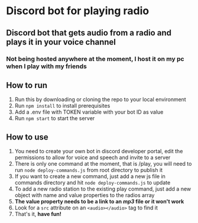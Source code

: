 # Discord bot for playing radio
## Discord bot that gets audio from a radio and plays it in your voice channel
### Not being hosted anywhere at the moment, I host it on my pc when I play with my friends

## How to run
1. Run this by downloading or cloning the repo to your local environment
2. Run `npm install` to install prerequisites   
3. Add a .env file with TOKEN variable with your bot ID as value
4. Run `npm start` to start the server

## How to use
1. You need to create your own bot in discord developer portal, edit the permissions to allow for voice and speech and invite to a server
2. There is only one command at the moment, that is /play, you will need to run `node deploy-commands.js` from root directory to publish it
3. If you want to create a new command, just add a new js file in commands directory and hit `node deploy-commands.js` to update
4. To add a new radio station to the existing play command, just add a new object with name and value properties to the radios array
5. **The value property needs to be a link to an _mp3_ file or it won't work**
6. Look for a `src` attribute on an `<audio></audio>` tag to find it
7. That's it, **have fun!**